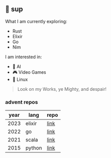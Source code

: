 
## 👋 sup

What I am currently exploring:
 - Rust
 - Elixir
 - Go
 - Nim

I am interested in:
 - 🧠 AI
 - 🎮 Video Games
 - 🐧 Linux

> Look on my Works, ye Mighty, and despair!

### advent repos
|year|lang|repo|
|----|----|---|
|2023|elixir|[link](https://github.com/koalanis/advent-elixir-2023)|
|2022|go|[link](https://github.com/koalanis/advent-go-2022)|
|2021|scala|[link](https://github.com/koalanis/advent-scala-2021)|
|2015|python|[link](https://github.com/koalanis/advent-python-2015)|
